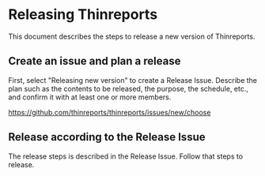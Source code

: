 # Releasing Thinreports

This document describes the steps to release a new version of Thinreports.

## Create an issue and plan a release

First, select "Releasing new version" to create a Release Issue.
Describe the plan such as the contents to be released, the purpose, the schedule, etc., and confirm it with at least one or more members.

https://github.com/thinreports/thinreports/issues/new/choose

## Release according to the Release Issue

The release steps is described in the Release Issue. Follow that steps to release.
